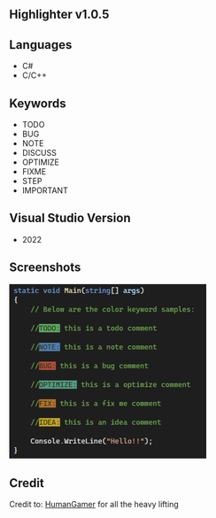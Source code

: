 ## Highlighter v1.0.5

## Languages
* C#
* C/C++

## Keywords
* TODO
* BUG
* NOTE 
* DISCUSS
* OPTIMIZE
* FIXME
* STEP
* IMPORTANT

## Visual Studio Version
* 2022
 
## Screenshots
![Highlighter](image.png)

## Credit
Credit to: [HumanGamer](https://github.com/HumanGamer) for all the heavy lifting
